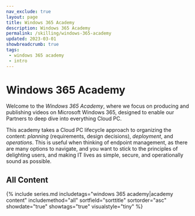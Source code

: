 ```yaml
---
nav_exclude: true
layout: page
title: Windows 365 Academy
description: Windows 365 Academy
permalink: /skilling/windows-365-academy
updated: 2023-03-01
showbreadcrumb: true
tags: 
 - windows 365 academy
 - intro
---
```


# Windows 365 Academy

Welcome to the _Windows 365 Academy_, where we focus on producing and publishing videos on Microsoft Windows 365, designed to enable our Partners to deep dive into everything Cloud PC. 

This academy takes a Cloud PC lifecycle approach to organizing the content: _planning_ (requirements, design decisions), _deployment_, and _operations_. This is useful when thinking of endpoint management, as there are many options to navigate, and you want to stick to the principles of delighting users, and making IT lives as simple, secure, and operationally sound as possible.

## All Content

{% include series.md 
    includetags="windows 365 academy|academy content" 
    includemethod="all" 
    sortfield="sorttitle" sortorder="asc" showdate="true" showtags="true" 
    visualstyle="tiny"
%}



